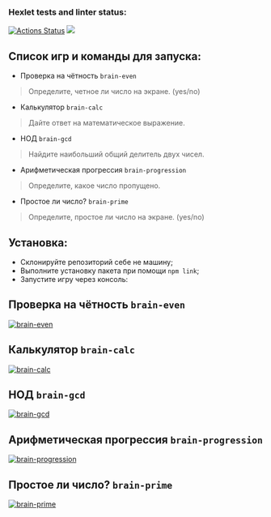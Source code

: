 ### Hexlet tests and linter status:
[![Actions Status](https://github.com/Mariya3067237/frontend-project-44/workflows/hexlet-check/badge.svg)](https://github.com/Mariya3067237/frontend-project-44/actions)
<a href="https://codeclimate.com/github/Mariya3067237/frontend-project-44/maintainability"><img src="https://api.codeclimate.com/v1/badges/86cc2601b61b88d8f820/maintainability" /></a>
## Список игр и команды для запуска: 
* Проверка на чётность `brain-even`
> Определите, четное ли число на экране. (yes/no)
* Калькулятор `brain-calc`
> Дайте ответ на математическое выражение.
* НОД `brain-gcd`
> Найдите наибольший общий делитель двух чисел.
* Арифметическая прогрессия `brain-progression`
> Определите, какое число пропущено.
* Простое ли число? `brain-prime`
> Определите, простое ли число на экране. (yes/no)
## Установка: 
* Склонируйте репозиторий себе не машину;
* Выполните установку пакета при помощи `npm link`;
* Запустите игру через консоль:
## Проверка на чётность `brain-even`
<a href="https://imgbb.com/"><img src="https://i.ibb.co/Bn1b5Sq/85.png" alt="brain-even"></a>
## Калькулятор `brain-calc` 
<a href="https://imgbb.com/"><img src="https://i.ibb.co/9VGSmgJ/86.png" alt="brain-calc"></a>
## НОД `brain-gcd`
<a href="https://imgbb.com/"><img src="https://i.ibb.co/0fj6Cqz/87.png" alt="brain-gcd"></a>
## Арифметическая прогрессия `brain-progression`
<a href="https://imgbb.com/"><img src="https://i.ibb.co/7K89xk4/88.png" alt="brain-progression"></a>
## Простое ли число? `brain-prime`
<a href="https://imgbb.com/"><img src="https://i.ibb.co/sC7WzJP/89.png" alt="brain-prime"></a>
